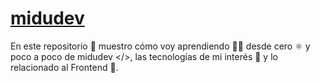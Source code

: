# [midudev](https://github.com/elliotgaramendi/midudev)

En este repositorio 📂 muestro cómo voy aprendiendo 🧑‍💻 desde cero ⚛️ y poco a poco de midudev </>, las tecnologías de mi interés 🚀 y lo relacionado al Frontend 🌌.